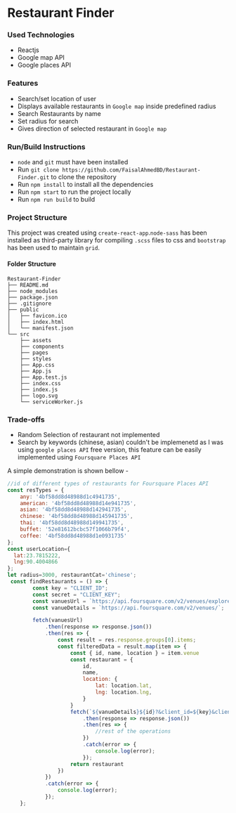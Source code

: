
# Restaurant Finder


### Used Technologies
  - Reactjs
  - Google map API
  - Google places API

### Features
  - Search/set location of user
  - Displays available restaurants in `Google map` inside predefined radius
  - Search Restaurants by name
  - Set radius for search
  - Gives direction of selected restaurant in `Google map` 

### Run/Build Instructions
  - `node` and `git` must have been installed  
  - Run `git clone https://github.com/FaisalAhmedBD/Restaurant-Finder.git` to clone the repository 
  - Run `npm install` to install all the dependencies  
  - Run `npm start` to run the project locally
  - Run `npm run build` to build

### Project Structure 

This project was created using `create-react-app`.`node-sass` has been installed as third-party library for compiling `.scss` files to css and `bootstrap` has been used to maintain `grid`.

#### Folder Structure

```
Restaurant-Finder
├── README.md
├── node_modules
├── package.json
├── .gitignore
├── public
│   ├── favicon.ico
│   ├── index.html
│   └── manifest.json
└── src
    ├── assets
    ├── components
    ├── pages
    ├── styles
    ├── App.css
    ├── App.js
    ├── App.test.js
    ├── index.css
    ├── index.js
    ├── logo.svg
    └── serviceWorker.js
```
### Trade-offs
  - Random Selection of restaurant not implemented 
  - Search by keywords (chinese, asian) couldn't be implemenetd as I was using `google places API` free version, this feature can be easily implemented using `Foursquare Places API`
  
  A simple demonstration is shown bellow - 

```js
//id of different types of restaurants for Foursquare Places API
const resTypes = {
    any: '4bf58dd8d48988d1c4941735',
    american: '4bf58dd8d48988d14e941735',
    asian: '4bf58dd8d48988d142941735',
    chinese: '4bf58dd8d48988d145941735',
    thai: '4bf58dd8d48988d149941735',
    buffet: '52e81612bcbc57f1066b79f4',
    coffee: '4bf58dd8d48988d1e0931735'
};
const userLocation={
  lat:23.7815222,
  lng:90.4004866
};
let radius=3000, restaurantCat='chinese';
 const findRestaurants = () => {
        const key = "CLIENT_ID";
        const secret = "CLIENT_KEY";
        const vanuesUrl = `https://api.foursquare.com/v2/venues/explore?ll=${userLocation.lat},${userLocation.lng}&categoryId=${resTypes[restaurantCat]}&radius=${radius}&limit=20&client_id=${key}&client_secret=${secret}&v=20180726`;
        const vanueDetails = `https://api.foursquare.com/v2/venues/`;

        fetch(vanuesUrl)
            .then(response => response.json())
            .then(res => {
                const result = res.response.groups[0].items;
                const filteredData = result.map(item => {
                    const { id, name, location } = item.venue
                    const restaurant = {
                        id,
                        name,
                        location: {
                            lat: location.lat,
                            lng: location.lng,
                        }
                    }
                    fetch(`${vanueDetails}${id}?&client_id=${key}&client_secret=${secret}&v=20180726`)
                        .then(response => response.json())
                        .then(res => {
                            //rest of the operations
                        })
                        .catch(error => {
                            console.log(error);
                        });
                    return restaurant
                })
            })
            .catch(error => {
                console.log(error);
            });
    };
```